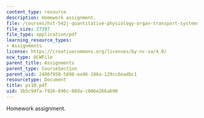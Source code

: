 ```yaml
---
content_type: resource
description: Homework assignment.
file: /courses/hst-542j-quantitative-physiology-organ-transport-systems-spring-2004/3b5c94faf926696c80dac006e266a690_ps10.pdf
file_size: 27397
file_type: application/pdf
learning_resource_types:
- Assignments
license: https://creativecommons.org/licenses/by-nc-sa/4.0/
ocw_type: OCWFile
parent_title: Assignments
parent_type: CourseSection
parent_uid: 2486f950-5898-ea96-186a-129cc6eadbc1
resourcetype: Document
title: ps10.pdf
uid: 3b5c94fa-f926-696c-80da-c006e266a690
---
```

Homework assignment.